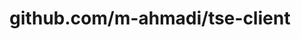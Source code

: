 ---
layout: post
title: github.com/m-ahmadi/tse-client
categories: link
tags: [انگلیسی, برنامه‌نویسی]
---